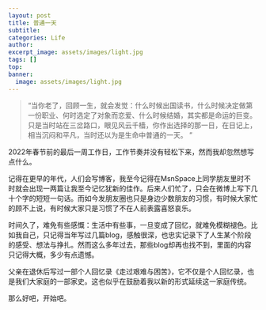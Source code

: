 ```yaml
---
layout: post
title: 普通一天
subtitle: 
categories: Life
author: 
excerpt_image: assets/images/light.jpg
tags: []
top: 
banner:
  image: assets/images/light.jpg
---
```

> “当你老了，回顾一生，就会发觉：什么时候出国读书，什么时候决定做第一份职业、何时选定了对象而恋爱、什么时候结婚，其实都是命运的巨变。只是当时站在三岔路口，眼见风云千樯，你作出选择的那一日，在日记上，相当沉闷和平凡，当时还以为是生命中普通的一天。 ”

2022年春节前的最后一周工作日，工作节奏并没有轻松下来，然而我却忽然想写点什么。

记得在更早的年代，人们会写博客，我至今记得在MsnSpace上同学朋友里时不时就会出现一两篇让我至今记忆犹新的佳作。后来人们忙了，只会在微博上写下几十个字的短短一句话。而如今发朋友圈也只是身边少数朋友的习惯，有时候大家忙的顾不上说，有时候大家只是习惯了不在人前表露喜怒哀乐。

时间久了，难免有些感慨：生活中有些事，一旦变成了回忆，就难免模糊褪色。比如我自己，只记得当年写过几篇blog，感触很深，也忠实记录下了人生某个阶段的感受、想法与挣扎。然而这么多年过去，那些blog却再也找不到，里面的内容只记得大概，多少有点遗憾。

父亲在退休后写过一部个人回忆录《走过艰难与困苦》，它不仅是个人回忆录，也是我们大家庭的一部家史。这也似乎在鼓励着我以新的形式延续这一家庭传统。

那么好吧，开始吧。

